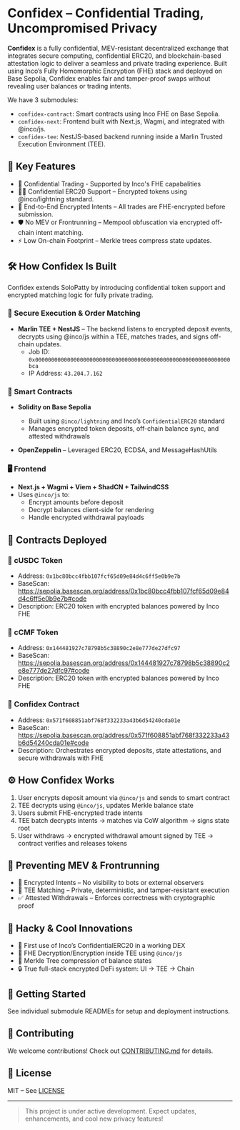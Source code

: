 # Confidex – Confidential Trading, Uncompromised Privacy

**Confidex** is a fully confidential, MEV-resistant decentralized exchange that integrates secure computing, confidential ERC20, and blockchain-based attestation logic to deliver a seamless and private trading experience. Built using Inco’s Fully Homomorphic Encryption (FHE) stack and deployed on Base Sepolia, Confidex enables fair and tamper-proof swaps without revealing user balances or trading intents.

We have 3 submodules:

- `confidex-contract`: Smart contracts using Inco FHE on Base Sepolia.
- `confidex-next`: Frontend built with Next.js, Wagmi, and integrated with @inco/js.
- `confidex-tee`: NestJS-based backend running inside a Marlin Trusted Execution Environment (TEE).

## 🔑 Key Features

- 🫣 Confidential Trading - Supported by Inco's FHE capabalities
- 🕵️‍♂️ Confidential ERC20 Support – Encrypted tokens using @inco/lightning standard.
- 🔐 End-to-End Encrypted Intents – All trades are FHE-encrypted before submission.
- 🛡️ No MEV or Frontrunning – Mempool obfuscation via encrypted off-chain intent matching.
- ⚡ Low On-chain Footprint – Merkle trees compress state updates.

## 🛠️ How Confidex Is Built

Confidex extends SoloPatty by introducing confidential token support and encrypted matching logic for fully private trading.

### 🧠 Secure Execution & Order Matching

- **Marlin TEE + NestJS** – The backend listens to encrypted deposit events, decrypts using @inco/js within a TEE, matches trades, and signs off-chain updates.
  - Job ID: `0x0000000000000000000000000000000000000000000000000000000000000bca`
  - IP Address: `43.204.7.162`

### 🔗 Smart Contracts

- **Solidity on Base Sepolia**  
  - Built using `@inco/lightning` and Inco’s `ConfidentialERC20` standard  
  - Manages encrypted token deposits, off-chain balance sync, and attested withdrawals

- **OpenZeppelin** – Leveraged ERC20, ECDSA, and MessageHashUtils

### 🖥️ Frontend

- **Next.js + Wagmi + Viem + ShadCN + TailwindCSS**
- Uses `@inco/js` to:
  - Encrypt amounts before deposit
  - Decrypt balances client-side for rendering
  - Handle encrypted withdrawal payloads

## 📜 Contracts Deployed

### 🔐 cUSDC Token
- Address: `0x1bc80bcc4fbb107fcf65d09e84d4c6ff5e0b9e7b`
- BaseScan: https://sepolia.basescan.org/address/0x1bc80bcc4fbb107fcf65d09e84d4c6ff5e0b9e7b#code
- Description: ERC20 token with encrypted balances powered by Inco FHE

### 🔐 cCMF Token
- Address: `0x144481927c78798b5c38890c2e8e777de27dfc97`
- BaseScan: https://sepolia.basescan.org/address/0x144481927c78798b5c38890c2e8e777de27dfc97#code
- Description: ERC20 token with encrypted balances powered by Inco FHE

### 🔄 Confidex Contract
- Address: `0x571f608851abf768f332233a43b6d54240cda01e`
- BaseScan: https://sepolia.basescan.org/address/0x571f608851abf768f332233a43b6d54240cda01e#code
- Description: Orchestrates encrypted deposits, state attestations, and secure withdrawals with FHE

## ⚙️ How Confidex Works

1. User encrypts deposit amount via `@inco/js` and sends to smart contract  
2. TEE decrypts using `@inco/js`, updates Merkle balance state  
3. Users submit FHE-encrypted trade intents  
4. TEE batch decrypts intents → matches via CoW algorithm → signs state root  
5. User withdraws → encrypted withdrawal amount signed by TEE → contract verifies and releases tokens

## 🚫 Preventing MEV & Frontrunning

- 🔐 Encrypted Intents – No visibility to bots or external observers
- 🧠 TEE Matching – Private, deterministic, and tamper-resistant execution
- ✅ Attested Withdrawals – Enforces correctness with cryptographic proof

## 🧪 Hacky & Cool Innovations

- 🧬 First use of Inco’s ConfidentialERC20 in a working DEX
- 🔄 FHE Decryption/Encryption inside TEE using `@inco/js`
- 🌲 Merkle Tree compression of balance states
- 🔒 True full-stack encrypted DeFi system: UI → TEE → Chain



## 🚀 Getting Started

See individual submodule READMEs for setup and deployment instructions.

## 🤝 Contributing

We welcome contributions! Check out [CONTRIBUTING.md](CONTRIBUTING.md) for details.

## 📄 License

MIT – See [LICENSE](LICENSE)

---

> This project is under active development. Expect updates, enhancements, and cool new privacy features!




